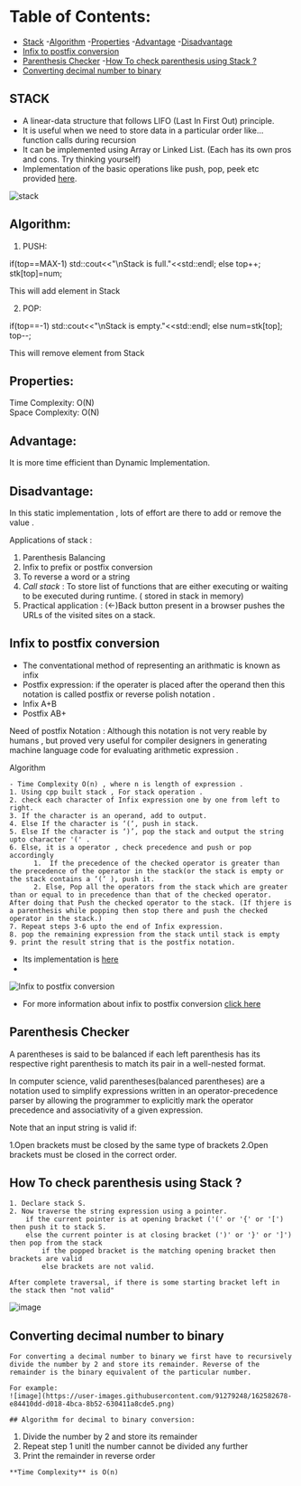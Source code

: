# Table of Contents:
- [Stack](#stack)
  -[Algorithm](#algorithm)
  -[Properties](#properties)
  -[Advantage](#advantage)
  -[Disadvantage](#disadvantage)
- [Infix to postfix conversion](#infix-to-postfix-conversion)
- [Parenthesis Checker](#parenthesis-checker)
  -[How To check parenthesis using Stack ?](#how-to-check-parenthesis-using-stack)
- [Converting decimal number to binary](#Converting-decimal-number-to-binary)
## STACK 

- A linear-data structure that follows LIFO (Last In First Out) principle.
- It is useful when we need to store data in a particular order like... function calls during recursion
- It can be implemented using Array or Linked List. (Each has its own pros and cons. Try thinking yourself)
- Implementation of the basic operations like push, pop, peek etc  provided [here](StacksWithoutSTL.cpp). 

![stack](https://user-images.githubusercontent.com/60391776/155890360-c291d4d6-1427-47f7-abb6-9246ea64e2fd.png)


## Algorithm:
1. PUSH:

if(top==MAX-1)
    std::cout<<"\nStack is full."<<std::endl;
else
    top++;
    stk[top]=num;

This will add element in Stack

2. POP:

if(top==-1)
    std::cout<<"\nStack is empty."<<std::endl;
else
    num=stk[top];
    top--;

This will remove element from Stack
        
## Properties:
Time Complexity: O(N)\
Space Complexity: O(N)

## Advantage:
It is more time efficient than Dynamic Implementation.

## Disadvantage:
In this static implementation , lots of effort are there to add or remove the value . 

Applications of stack :

1. Parenthesis Balancing
2. Infix to prefix or postfix conversion
3. To reverse a word or a string
4. _Call stack_ : To store list of functions that are either executing or waiting to be executed during runtime. ( stored in stack in memory)
5. Practical application : (<-)Back button present in a browser pushes the URLs of the visited sites on a stack.

## Infix to postfix conversion

- The conventational method of representing an arithmatic is known as infix
- Postfix expression: if the operater is placed after the operand then this notation is called postfix or reverse polish notation .
- Infix A+B
- Postfix AB+

Need of postfix Notation :
Although  this notation is not very reable by humans , but proved very useful for compiler designers in generating machine language  code for evaluating arithmetic expression .

Algorithm
```
- Time Complexity O(n) , where n is length of expression .
1. Using cpp built stack , For stack operation .
2. check each character of Infix expression one by one from left to right.
3. If the character is an operand, add to output. 
4. Else If the character is ‘(‘, push in stack. 
5. Else If the character is ‘)’, pop the stack and output the string upto character '(' .
6. Else, it is a operator , check precedence and push or pop accordingly 
      1.  If the precedence of the checked operator is greater than the precedence of the operator in the stack(or the stack is empty or the stack contains a ‘(‘ ), push it. 
      2. Else, Pop all the operators from the stack which are greater than or equal to in precedence than that of the checked operator. After doing that Push the checked operator to the stack. (If thjere is a parenthesis while popping then stop there and push the checked operator in the stack.)   
7. Repeat steps 3-6 upto the end of Infix expression. 
8. pop the remaining expression from the stack until stack is empty
9. print the result string that is the postfix notation.
```
- Its implementation is [here](InfixToPostfix.cpp)
- 
![Infix to postfix conversion](https://prepinsta.com/wp-content/uploads/2020/06/Infix-to-Posting-Conversion-in-C-using-Stacks-2048x1453.png)

- For more information about infix to postfix conversion [click here](https://prepinsta.com/data-structures/infix-to-postfix-conversion/)

## Parenthesis Checker

A parentheses is said to be balanced if each left parenthesis has its respective right parenthesis to match its pair in a well-nested format.

In computer science, valid parentheses(balanced parentheses) are a notation used to simplify expressions written in an operator-precedence parser by allowing the programmer to explicitly mark the operator precedence and associativity of a given expression. 

Note that an input string is valid if:

1.Open brackets must be closed by the same type of brackets
2.Open brackets must be closed in the correct order.

## How To check parenthesis using Stack ?
```
1. Declare stack S.
2. Now traverse the string expression using a pointer. 
    if the current pointer is at opening bracket ('(' or '{' or '[') then push it to stack S.
    else the current pointer is at closing bracket (')' or '}' or ']') then pop from the stack 
        if the popped bracket is the matching opening bracket then brackets are valid 
        else brackets are not valid.

After complete traversal, if there is some starting bracket left in the stack then "not valid"
```
![image](https://user-images.githubusercontent.com/91210199/159122082-2a5e98d2-bdd4-4f9d-9131-1d2048a5f60f.png)
 
## Converting decimal number to binary
```
For converting a decimal number to binary we first have to recursively divide the number by 2 and store its remainder. Reverse of the remainder is the binary equivalent of the particular number.

For example:
![image](https://user-images.githubusercontent.com/91279248/162582678-e84410dd-d018-4bca-8b52-630411a8cde5.png)

## Algorithm for decimal to binary conversion:
```
1. Divide the number by 2 and store its remainder
2. Repeat step 1 unitl the number cannot be divided any further
3. Print the remainder in reverse order

```
**Time Complexity** is O(n)
